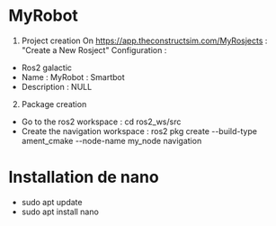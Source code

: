 # MyRobot

1. Project creation
On https://app.theconstructsim.com/MyRosjects : "Create a New Rosject"
Configuration :
- Ros2 galactic
- Name : MyRobot : Smartbot
- Description : NULL

2. Package creation
- Go to the ros2 workspace : cd ros2_ws/src
- Create the navigation workspace : ros2 pkg create --build-type ament_cmake --node-name my_node navigation




# Installation de nano
- sudo apt update
- sudo apt install nano
